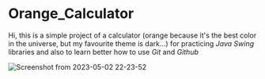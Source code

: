# Orange_Calculator

Hi, this is a simple project of a calculator (orange because it's the best color in the universe, but my favourite theme is dark...) for practicing _Java Swing_ libraries and also to learn
better how to use *Git* and _Github_

![Screenshot from 2023-05-02 22-23-52](https://user-images.githubusercontent.com/100732446/235777772-d2c5f066-5564-439e-9ddd-989f0da7c7a4.png)
